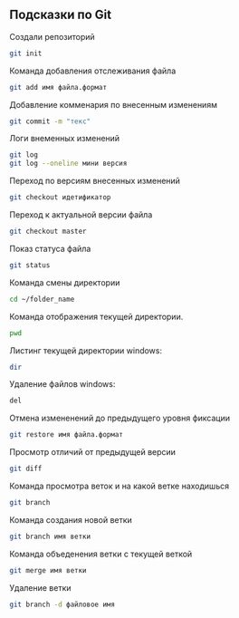 ## Подсказки по Git

Создали репозиторий
```sh
git init
```
Команда добавления отслеживания файла
```sh
git add имя файла.формат
```
Добавление комменария по внесенным изменениям
```sh
git commit -m "текс"
```
Логи внеменных изменений
```sh
git log
git log --oneline мини версия
```
Переход по версиям внесенных изменений
```sh
git checkout идетификатор
```
Переход к актуальной версии файла
```sh
git checkout master
```
Показ статуса файла
```sh
git status
```
Команда смены директории
```sh
cd ~/folder_name
```
Команда отображения текущей директории.
```sh
pwd
```
Листинг текущей директории windows:
```sh
dir
```
Удаление файлов windows:
```sh
del 
```
Отмена измененений до предыдущего уровня фиксации
```sh
git restore имя файла.формат
```
Просмотр отличий от предыдущей версии
```sh
git diff
```
Команда просмотра веток и на какой ветке находишься
```sh
git branch
```
Команда создания новой ветки
```sh
git branch имя ветки
```
Команда объеденения ветки с текущей веткой
```sh
git merge имя ветки
```
Удаление ветки
```sh
git branch -d файловое имя
```

